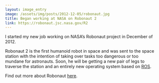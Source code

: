 ```yaml
---
layout: image_entry
image: /assets/img/posts/2012-12-05/robonaut.jpg
title: Began working at NASA on Robonaut 2
link: https://robonaut.jsc.nasa.gov/R2
---
```

I started my new job working on NASA’s Robonaut project in December of 2012.

Robonaut 2 is the first humanoid robot in space and was sent to the space station with the intention of taking over tasks too dangerous or too mundane for astronauts.  Soon, he will be getting a new pair of legs to traverse the station and an entirely new operating system based on [ROS](http://wiki.ros.org).

Find out more about Robonaut [here](https://robonaut.jsc.nasa.gov/R2/).
